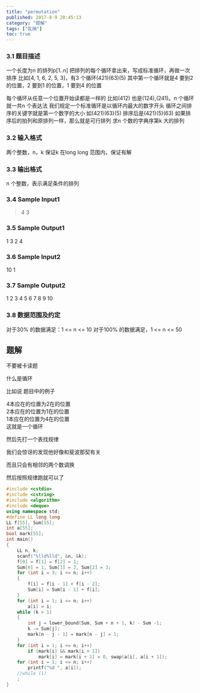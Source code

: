 ```yaml
---
title: "permutation"
published: 2017-8-9 20:45:13
category: "题解"
tags: ["乱搞"]
toc: true
---
```



### 3.1 题目描述
一个长度为n 的排列p[1..n]
把排列的每个循环拿出来，写成标准循环，再做一次排序
比如[4, 1, 6, 2, 5, 3]，有3 个循环(421)(63)(5)
其中第一个循环就是4 要到2 的位置，2 要到1 的位置，1 要到4 的位置
<!--more-->
每个循环从任意一个位置开始读都是一样的
比如(412) 也是(124),(241)。n 个循环就一共n 个表达法
我们规定一个标准循环是以循环内最大的数字开头
循环之间排序的关键字就是第一个数字的大小
如(421)(63)(5) 排序后是(421)(5)(63)
如果排序后的拍列和原排列一样，那么就是可行排列
求n 个数的字典序第k 大的排列

### 3.2 输入格式
两个整数，n，k 保证k 在long long 范围内，保证有解

### 3.3 输出格式
n 个整数，表示满足条件的排列

### 3.4 Sample Input1
>4 3  

### 3.5 Sample Output1
1 3 2 4  

### 3.6 Sample Input2
10 1  

### 3.7 Sample Output2
1 2 3 4 5 6 7 8 9 10  

### 3.8 数据范围及约定
对于30% 的数据满足：1 <= n <= 10
对于100% 的数据满足，1 <= n <= 50


## 题解


不要被卡读题  

什么是循环  

比如说 题目中的例子

4本应在的位置为2在的位置    
2本应在的位置为1在的位置    
1本应在的位置为4在的位置  
这就是一个循环  

然后先打一个表找规律

我们会惊讶的发现他好像和斐波那契有关  

而且只会有相邻的两个数调换

然后按照规律跑就可以了  


```c++
#include <cstdio>
#include <cstring>
#include <algorithm>
#include <deque>
using namespace std;
#define LL long long
LL f[55], Sum[55];
int a[55];
bool mark[55];
int main()
{
    LL n, k;
    scanf("%lld%lld", &n, &k);
    f[0] = f[1] = f[2] = 1;
    Sum[0] = 1, Sum[1] = 2, Sum[2] = 3;
    for (int i = 3; i <= n; i++)
    {
        f[i] = f[i - 1] + f[i - 2];
        Sum[i] = Sum[i - 1] + f[i];
    }
    for (int i = 1; i <= n; i++)
        a[i] = i;
    while (k > 1)
    {
        int j = lower_bound(Sum, Sum + n + 1, k) - Sum -1;
        k -= Sum[j];
        mark[n - j - 1] = mark[n - j] = 1;
    }
    for (int i = 1; i <= n; i++)
        if (mark[i] && mark[i + 1])
            mark[i] = mark[i + 1] = 0, swap(a[i], a[i + 1]);
    for (int i = 1; i <= n; i++)
        printf("%d ", a[i]);
    //while (1)
    ;
}
```